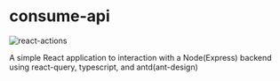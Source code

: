 # consume-api

![react-actions](https://github.com/devsgnr/consume-api/workflows/react-actions/badge.svg)

A simple React application to interaction with a Node(Express) backend using react-query, typescript, and antd(ant-design)
